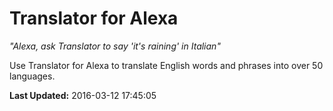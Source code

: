 # Translator for Alexa
*"Alexa, ask Translator to say  'it's raining' in Italian"*

Use Translator for Alexa to translate English words and phrases into over 50 languages.

**Last Updated:** 2016-03-12 17:45:05